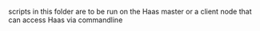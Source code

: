 scripts in this folder are to be run on the 
Haas master or a client node that can access 
Haas via commandline

